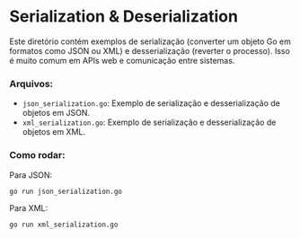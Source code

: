 # Serialization & Deserialization

Este diretório contém exemplos de serialização (converter um objeto Go em formatos como JSON ou XML) e desserialização (reverter o processo). Isso é muito comum em APIs web e comunicação entre sistemas.

### Arquivos:

- `json_serialization.go`: Exemplo de serialização e desserialização de objetos em JSON.
- `xml_serialization.go`: Exemplo de serialização e desserialização de objetos em XML.

### Como rodar:

Para JSON:

```bash
go run json_serialization.go
```

Para XML:

```bash
go run xml_serialization.go
```
